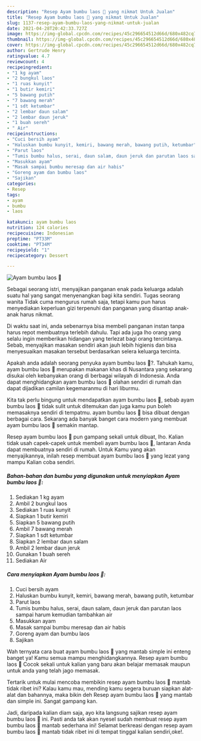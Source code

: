 ```yaml
---
description: "Resep Ayam bumbu laos 🐔 yang nikmat Untuk Jualan"
title: "Resep Ayam bumbu laos 🐔 yang nikmat Untuk Jualan"
slug: 1137-resep-ayam-bumbu-laos-yang-nikmat-untuk-jualan
date: 2021-04-28T20:42:33.727Z
image: https://img-global.cpcdn.com/recipes/45c296654512d66d/680x482cq70/ayam-bumbu-laos-🐔-foto-resep-utama.jpg
thumbnail: https://img-global.cpcdn.com/recipes/45c296654512d66d/680x482cq70/ayam-bumbu-laos-🐔-foto-resep-utama.jpg
cover: https://img-global.cpcdn.com/recipes/45c296654512d66d/680x482cq70/ayam-bumbu-laos-🐔-foto-resep-utama.jpg
author: Gertrude Henry
ratingvalue: 4.7
reviewcount: 4
recipeingredient:
- "1 kg ayam"
- "2 bungkul laos"
- "1 ruas kunyit"
- "1 butir kemiri"
- "5 bawang putih"
- "7 bawang merah"
- "1 sdt ketumbar"
- "2 lembar daun salam"
- "2 lembar daun jeruk"
- "1 buah sereh"
- " Air"
recipeinstructions:
- "Cuci bersih ayam"
- "Haluskan bumbu kunyit, kemiri, bawang merah, bawang putih, ketumbar"
- "Parut laos"
- "Tumis bumbu halus, serai, daun salam, daun jeruk dan parutan laos sampai harum kemudian tambahkan air"
- "Masukkan ayam"
- "Masak sampai bumbu meresap dan air habis"
- "Goreng ayam dan bumbu laos"
- "Sajikan"
categories:
- Resep
tags:
- ayam
- bumbu
- laos

katakunci: ayam bumbu laos 
nutrition: 124 calories
recipecuisine: Indonesian
preptime: "PT33M"
cooktime: "PT34M"
recipeyield: "1"
recipecategory: Dessert

---
```



![Ayam bumbu laos 🐔](https://img-global.cpcdn.com/recipes/45c296654512d66d/680x482cq70/ayam-bumbu-laos-🐔-foto-resep-utama.jpg)

Sebagai seorang istri, menyajikan panganan enak pada keluarga adalah suatu hal yang sangat menyenangkan bagi kita sendiri. Tugas seorang  wanita Tidak cuma mengurus rumah saja, tetapi kamu pun harus menyediakan keperluan gizi terpenuhi dan panganan yang disantap anak-anak harus nikmat.

Di waktu  saat ini, anda sebenarnya bisa membeli panganan instan tanpa harus repot membuatnya terlebih dahulu. Tapi ada juga lho orang yang selalu ingin memberikan hidangan yang terlezat bagi orang tercintanya. Sebab, menyajikan masakan sendiri akan jauh lebih higienis dan bisa menyesuaikan masakan tersebut berdasarkan selera keluarga tercinta. 



Apakah anda adalah seorang penyuka ayam bumbu laos 🐔?. Tahukah kamu, ayam bumbu laos 🐔 merupakan makanan khas di Nusantara yang sekarang disukai oleh kebanyakan orang di berbagai wilayah di Indonesia. Anda dapat menghidangkan ayam bumbu laos 🐔 olahan sendiri di rumah dan dapat dijadikan camilan kegemaranmu di hari liburmu.

Kita tak perlu bingung untuk mendapatkan ayam bumbu laos 🐔, sebab ayam bumbu laos 🐔 tidak sulit untuk ditemukan dan juga kamu pun boleh memasaknya sendiri di tempatmu. ayam bumbu laos 🐔 bisa dibuat dengan berbagai cara. Sekarang ada banyak banget cara modern yang membuat ayam bumbu laos 🐔 semakin mantap.

Resep ayam bumbu laos 🐔 pun gampang sekali untuk dibuat, lho. Kalian tidak usah capek-capek untuk membeli ayam bumbu laos 🐔, lantaran Anda dapat membuatnya sendiri di rumah. Untuk Kamu yang akan menyajikannya, inilah resep membuat ayam bumbu laos 🐔 yang lezat yang mampu Kalian coba sendiri.

<!--inarticleads1-->

##### Bahan-bahan dan bumbu yang digunakan untuk menyiapkan Ayam bumbu laos 🐔:

1. Sediakan 1 kg ayam
1. Ambil 2 bungkul laos
1. Sediakan 1 ruas kunyit
1. Siapkan 1 butir kemiri
1. Siapkan 5 bawang putih
1. Ambil 7 bawang merah
1. Siapkan 1 sdt ketumbar
1. Siapkan 2 lembar daun salam
1. Ambil 2 lembar daun jeruk
1. Gunakan 1 buah sereh
1. Sediakan  Air




<!--inarticleads2-->

##### Cara menyiapkan Ayam bumbu laos 🐔:

1. Cuci bersih ayam
1. Haluskan bumbu kunyit, kemiri, bawang merah, bawang putih, ketumbar
1. Parut laos
1. Tumis bumbu halus, serai, daun salam, daun jeruk dan parutan laos sampai harum kemudian tambahkan air
1. Masukkan ayam
1. Masak sampai bumbu meresap dan air habis
1. Goreng ayam dan bumbu laos
1. Sajikan




Wah ternyata cara buat ayam bumbu laos 🐔 yang mantab simple ini enteng banget ya! Kamu semua mampu menghidangkannya. Resep ayam bumbu laos 🐔 Cocok sekali untuk kalian yang baru akan belajar memasak maupun untuk anda yang telah jago memasak.

Tertarik untuk mulai mencoba membikin resep ayam bumbu laos 🐔 mantab tidak ribet ini? Kalau kamu mau, mending kamu segera buruan siapkan alat-alat dan bahannya, maka bikin deh Resep ayam bumbu laos 🐔 yang mantab dan simple ini. Sangat gampang kan. 

Jadi, daripada kalian diam saja, ayo kita langsung sajikan resep ayam bumbu laos 🐔 ini. Pasti anda tak akan nyesel sudah membuat resep ayam bumbu laos 🐔 mantab sederhana ini! Selamat berkreasi dengan resep ayam bumbu laos 🐔 mantab tidak ribet ini di tempat tinggal kalian sendiri,oke!.

